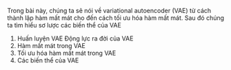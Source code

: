 Trong bài này, chúng ta sẽ nói về variational autoencoder (VAE) từ cách thành lập hàm mất mát cho đến cách tối ưu hóa hàm mất mát. Sau đó chúng ta tìm hiểu sơ lược các biến thể của VAE
1. Huấn luyện VAE
Động lực ra đời của VAE
  1. Hàm mất mát trong VAE
  1. Tối ưu hóa hàm mất mát trong VAE
2. Các biến thể của VAE
